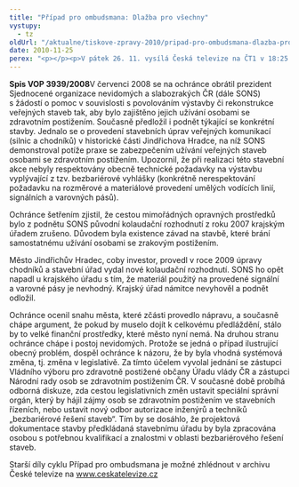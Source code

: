 ```yaml
---
title: "Případ pro ombudsmana: Dlažba pro všechny"
vystupy:
  - tz
oldUrl: "/aktualne/tiskove-zpravy-2010/pripad-pro-ombudsmana-dlazba-pro-vsechny"
date: 2010-11-25
perex: "<p></p><p>V pátek 26. 11. vysílá Česká televize na ČT1 v 18:25 třináctý díl cyklu Případ pro ombudsmana (repríze v pondělí 29. 11. ve 12:25 na ČT2). Díl nazvaný Dlažba pro všechny se týká veřejných staveb, jejichž výstavba či rekonstrukce je povolována bez toho, aby splňovaly podmínky pro přístupnost osobám se zdravotním postižením. </p>"
---
```


<!-- imported from the old website -->

<p><strong>Spis VOP 3939/2008</strong>V červenci 2008 se na ochránce obrátil prezident Sjednocené organizace nevidomých a slabozrakých ČR (dále SONS) s žádostí o pomoc v souvislosti s povolováním výstavby či rekonstrukce veřejných staveb tak, aby bylo zajištěno jejich užívání osobami se zdravotním postižením. Současně předložil i podnět týkající se konkrétní stavby. Jednalo se o provedení stavebních úprav veřejných komunikací (silnic a chodníků) v historické části Jindřichova Hradce, na níž SONS demonstroval potíže praxe se zabezpečením užívání veřejných staveb osobami se zdravotním postižením. Upozornil, že při realizaci této stavební akce nebyly respektovány obecně technické požadavky na výstavbu vyplývající z tzv. bezbariérové vyhlášky (konkrétně nerespektování požadavku na rozměrové a materiálové provedení umělých vodících linií, signálních a varovných pásů).</p><p>Ochránce šetřením zjistil, že cestou mimořádných opravných prostředků bylo z podnětu SONS původní kolaudační rozhodnutí z roku 2007 krajským úřadem zrušeno. Důvodem byla existence závad na stavbě, které brání samostatnému užívání osobami se zrakovým postižením. </p><p>Město Jindřichův Hradec, coby investor, provedl v roce 2009 úpravy chodníků a stavební úřad vydal nové kolaudační rozhodnutí. SONS ho opět napadl u krajského úřadu s tím, že materiál použitý na provedené signální a varovné pásy je nevhodný. Krajský úřad námitce nevyhověl a podnět odložil.</p><p>Ochránce ocenil snahu města, které zčásti provedlo nápravu, a současně chápe argument, že pokud by muselo dojít k celkovému předláždění, stálo by to velké finanční prostředky, které město nyní nemá. Na druhou stranu ochránce chápe i postoj nevidomých. Protože se jedná o případ ilustrující obecný problém, dospěl ochránce k názoru, že by byla vhodná systémová změna, tj. změna v legislativě. Za tímto účelem vyvolal jednání se zástupci Vládního výboru pro zdravotně postižené občany Úřadu vlády ČR a zástupci Národní rady osob se zdravotním postižením ČR. V současné době probíhá odborná diskuze, zda cestou legislativních změn ustavit speciální správní orgán, který by hájil zájmy osob se zdravotním postižením ve stavebních řízeních, nebo ustavit nový odbor autorizace inženýrů a techniků „bezbariérové řešení staveb“. Tím by se dosáhlo, že projektová dokumentace stavby předkládaná stavebnímu úřadu by byla zpracována osobou s potřebnou kvalifikací a znalostmi v oblasti bezbariérového řešení staveb.</p><p>Starší díly cyklu Případ pro ombudsmana je možné zhlédnout v archivu České televize na <a title="Otevření do nového okna" href="http://www.ceskatelevize.cz/" target="_blank">www.ceskatelevize.cz</a>  </p><p></p><p></p>
